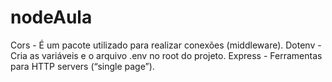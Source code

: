 # nodeAula
Cors - É um pacote utilizado para realizar conexões (middleware).
Dotenv - Cria as variáveis e o arquivo .env no root do projeto.
Express  - Ferramentas para HTTP servers (“single page”).
